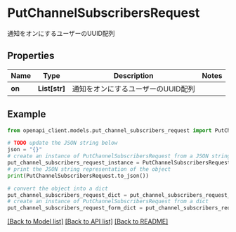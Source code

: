 # PutChannelSubscribersRequest

通知をオンにするユーザーのUUID配列

## Properties

Name | Type | Description | Notes
------------ | ------------- | ------------- | -------------
**on** | **List[str]** | 通知をオンにするユーザーのUUID配列 | 

## Example

```python
from openapi_client.models.put_channel_subscribers_request import PutChannelSubscribersRequest

# TODO update the JSON string below
json = "{}"
# create an instance of PutChannelSubscribersRequest from a JSON string
put_channel_subscribers_request_instance = PutChannelSubscribersRequest.from_json(json)
# print the JSON string representation of the object
print(PutChannelSubscribersRequest.to_json())

# convert the object into a dict
put_channel_subscribers_request_dict = put_channel_subscribers_request_instance.to_dict()
# create an instance of PutChannelSubscribersRequest from a dict
put_channel_subscribers_request_form_dict = put_channel_subscribers_request.from_dict(put_channel_subscribers_request_dict)
```
[[Back to Model list]](../README.md#documentation-for-models) [[Back to API list]](../README.md#documentation-for-api-endpoints) [[Back to README]](../README.md)


